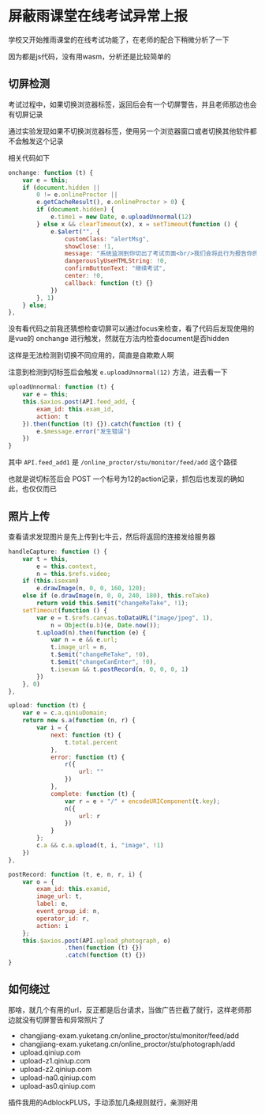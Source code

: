 # 屏蔽雨课堂在线考试异常上报


学校又开始推雨课堂的在线考试功能了，在老师的配合下稍微分析了一下

因为都是js代码，没有用wasm，分析还是比较简单的

## 切屏检测

考试过程中，如果切换浏览器标签，返回后会有一个切屏警告，并且老师那边也会有切屏记录

通过实验发现如果不切换浏览器标签，使用另一个浏览器窗口或者切换其他软件都不会触发这个记录

相关代码如下

```javascript
onchange: function (t) {
    var e = this;
    if (document.hidden || 
        0 != e.onlineProctor || 
        e.getCacheResult(), e.onlineProctor > 0) {
        if (document.hidden) {
            e.time1 = new Date, e.uploadUnnormal(12)
        } else x && clearTimeout(x), x = setTimeout(function () {
            e.$alert("", {
                customClass: "alertMsg",
                showClose: !1,
                message: "系统监测到你切出了考试页面<br/>我们会将此行为报告你的老师",
                dangerouslyUseHTMLString: !0,
                confirmButtonText: "继续考试",
                center: !0,
                callback: function (t) {}
            })
        }, 1)
    } else;
},
```

没有看代码之前我还猜想检查切屏可以通过focus来检查，看了代码后发现使用的是vue的 onchange 进行触发，然就在方法内检查document是否hidden

这样是无法检测到切换不同应用的，简直是自欺欺人啊

注意到检测到切标签后会触发 `e.uploadUnnormal(12)` 方法，进去看一下

```javascript
uploadUnnormal: function (t) {
    var e = this;
    this.$axios.post(API.feed_add, {
        exam_id: this.exam_id,
        action: t
    }).then(function (t) {}).catch(function (t) {
        e.$message.error("发生错误")
    })
}
```

其中 `API.feed_add1` 是 `/online_proctor/stu/monitor/feed/add` 这个路径

也就是说切标签后会 POST 一个标号为12的action记录，抓包后也发现的确如此，也仅仅而已

## 照片上传

查看请求发现图片是先上传到七牛云，然后将返回的连接发给服务器


```javascript
handleCapture: function () {
    var t = this,
        e = this.context,
        n = this.$refs.video;
    if (this.isexam) 
        e.drawImage(n, 0, 0, 160, 120);
    else if (e.drawImage(n, 0, 0, 240, 180), this.reTake) 
        return void this.$emit("changeReTake", !1);
    setTimeout(function () {
        var e = t.$refs.canvas.toDataURL("image/jpeg", 1),
            n = Object(u.b)(e, Date.now());
        t.upload(n).then(function (e) {
            var n = e && e.url;
            t.image_url = n, 
            t.$emit("changeReTake", !0), 
            t.$emit("changeCanEnter", !0), 
            t.isexam && t.postRecord(n, 0, 0, 0, 1)
        })
    }, 0)
},
```

```javascript
upload: function (t) {
    var e = c.a.qiniuDomain;
    return new s.a(function (n, r) {
        var i = {
            next: function (t) {
                t.total.percent
            },
            error: function (t) {
                r({
                    url: ""
                })
            },
            complete: function (t) {
                var r = e + "/" + encodeURIComponent(t.key);
                n({
                    url: r
                })
            }
        };
        c.a && c.a.upload(t, i, "image", !1)
    })
},
```

```javascript
postRecord: function (t, e, n, r, i) {
    var o = {
        exam_id: this.examid,
        image_url: t,
        label: e,
        event_group_id: n,
        operator_id: r,
        action: i
    };
    this.$axios.post(API.upload_photograph, o)
                .then(function (t) {})
                .catch(function (t) {})
}
```

## 如何绕过

那啥，就几个有用的url，反正都是后台请求，当做广告拦截了就行，这样老师那边就没有切屏警告和异常照片了

- changjiang-exam.yuketang.cn/online_proctor/stu/monitor/feed/add
- changjiang-exam.yuketang.cn/online_proctor/stu/photograph/add
- upload.qiniup.com
- upload-z1.qiniup.com
- upload-z2.qiniup.com
- upload-na0.qiniup.com
- upload-as0.qiniup.com

插件我用的AdblockPLUS，手动添加几条规则就行，亲测好用

